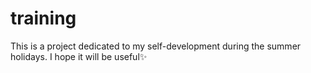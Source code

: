 # training
This is a project dedicated to my self-development during the summer holidays. I hope it will be useful✨
